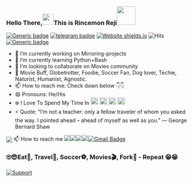 ### Hello There,<img src="https://github.com/svr666/svr666/blob/master/gifs/Hi.gif" width="30px">This is Rincemon Reji<img src="https://media.giphy.com/media/12oufCB0MyZ1Go/giphy.gif" width="50">

[![Generic badge](https://img.shields.io/badge/REACHME-@-<COLOR>.svg)](https://github.com/RincemonReji) [![telegram badge](https://img.shields.io/badge/Rince-30302f?style=flat&logo=telegram)](https://t.me/filmsandtrends_Owner) [![Website shields.io](https://img.shields.io/website-up-down-green-red/http/shields.io.svg)](https://visi.tk/rincemon)  ![Hits](https://hits.seeyoufarm.com/api/count/incr/badge.svg?url=https://github.com/RincemonReji/) [![Generic badge](https://img.shields.io/badge/AnyㅤDσυႦƚʂ..ㅤping@-films_and_trends-RED.svg)](https://telegram.dog/films_and_trends)

- 🔭 I’m currently working on Mirroring-projects
- 🌱 I’m currently learning Python+Bash
- 👯 I’m looking to collaborate on Movies community
- 💬 Movie Buff, Globetrotter, Foodie, Soccer Fan, Dog lover, Techie, Naturist, Humanist, Agnostic.  
- 📫 How to reach me: Check down below 👇👇
- 😄 Pronouns: He/His 
- ❄️ I Love To Spend My Time In <img  src="https://cdn.jsdelivr.net/npm/simple-icons@3.5.0/icons/telegram.svg" width="20px" />   <img src ="https://cdn.jsdelivr.net/npm/simple-icons@3.5.0/icons/github.svg" width="20px" />   <img src="https://cdn.jsdelivr.net/npm/simple-icons@3.5.0/icons/heroku.svg" width="20px" />  <img src="https://cdn.jsdelivr.net/npm/simple-icons@3.5.0/icons/postgresql.svg" width="20px" />
- ⚡ Quote: “I’m not a teacher: only a fellow traveler of whom you asked the way. I pointed ahead – ahead of myself as well as you.” — George Bernard Shaw


<img align="center" src="https://github-readme-stats.vercel.app/api?username=RincemonReji&hide=prs&count_private=true&show_icons=true&theme=blueberry">
📫 How to reach me
<a href="https://telegram.dog/filmsandtrends_Owner"><img src="https://img.shields.io/badge/telegram-D14836?color=2CA5E0&style=for-the-badge&logo=telegram&logoColor=white"></a><a href="https://www.instagram.com"><img src="https://img.shields.io/badge/instagram-%23E4405F.svg?&style=for-the-badge&logo=instagram&logoColor=white"></a><a href="https://github.com/RincemonReji"><img src="https://img.shields.io/badge/github-%23100000.svg?&style=for-the-badge&logo=github&logoColor=white"></a><a href="https://gitlab.com/RincemonReji"><img src="https://img.shields.io/badge/gitlab-%23330f63.svg?&style=for-the-badge&logo=gitlab&logoColor=white"><a href="mailto:filmsandtrends@gmail.com"><img alt="Gmail Badge" src="https://img.shields.io/badge/gmail-D14836?&style=for-the-badge&logo=gmail&logoColor=white&link=mailto:filmsandtrends@gmail.com"/></a>

### 🙄😎Eat🥣, Travel🚄, Soccer⚽, Movies🎬, Fork🍴 - Repeat 😁😁
 
[![Support](https://cdn.buymeacoffee.com/buttons/v2/default-white.png)](https://telegram.dog/joinchat/U1zAAZzvU8yOvW17)
